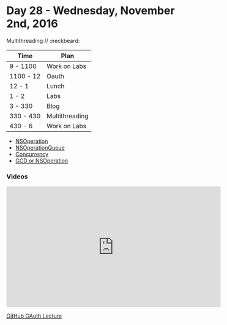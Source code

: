 # Day 28 - Wednesday, November 2nd, 2016

Multithreading  // :neckbeard:


Time        |   Plan   |
----------------|-------
9 - 1100 | Work on Labs
1100 - 12      | Oauth
12 - 1    | Lunch
1 - 2 | Labs
3 - 330     | Blog
330 - 430 | Multithreading
430 - 6 | Work on Labs

* [NSOperation](http://nshipster.com/nsoperation/)
* [NSOperationQueue](https://www.raywenderlich.com/76341/use-nsoperation-nsoperationqueue-swift)
* [Concurrency](https://www.appcoda.com/ios-concurrency/)
* [GCD or NSOperation](https://cocoacasts.com/choosing-between-nsoperation-and-grand-central-dispatch/)

### Videos

<iframe width="560" height="315" src="https://www.youtube.com/embed/1K7b_MtHVzs?rel=0&modestbranding=1" frameborder="0" allowfullscreen></iframe><p><a href="https://www.youtube.com/watch?v=1K7b_MtHVzs">GitHub OAuth Lecture</a></p>
